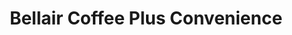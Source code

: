---
title: "Bellair Coffee Plus Convenience"
url: /toronto/bellair-coffee-plus-convenience/
shop: convenience
---